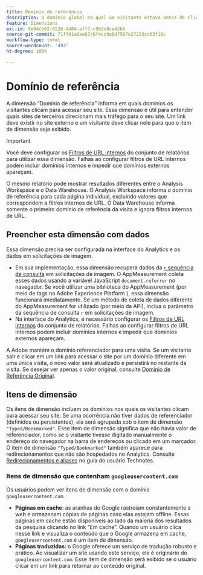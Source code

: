 ```yaml
---
title: Domínio de referência
description: O domínio global no qual um visitante estava antes de clicar para acessar o site.
feature: Dimensions
exl-id: 9e04cb62-6526-4d84-aff7-c962c0ce42b5
source-git-commit: 71ff81a0ae67c6f4cc9a8df567e27223cc63f18c
workflow-type: tm+mt
source-wordcount: '493'
ht-degree: 100%

---
```


# Domínio de referência

A dimensão “Domínio de referência” informa em quais domínios os visitantes clicam para acessar seu site. Essa dimensão é útil para entender quais sites de terceiros direcionam mais tráfego para o seu site. Um link deve existir no site externo e um visitante deve clicar nele para que o item de dimensão seja exibido.

>[!IMPORTANT]
>
>Você deve configurar os [Filtros de URL internos](/help/admin/admin/c-manage-report-suites/c-edit-report-suites/general/internal-url-filter-admin.md) do conjunto de relatórios para utilizar essa dimensão. Falhas ao configurar filtros de URL internos podem incluir domínios internos e impedir que domínios externos apareçam.

O mesmo relatório pode mostrar resultados diferentes entre o Analysis Workspace e o Data Warehouse. O Analysis Workspace informa o domínio de referência para cada página individual, excluindo valores que correspondem a filtros internos de URL. O Data Warehouse informa somente o primeiro domínio de referência da visita e ignora filtros internos de URL.

## Preencher esta dimensão com dados

Essa dimensão precisa ser configurada na interface do Analytics e os dados em solicitações de imagem.

* Em sua implementação, essa dimensão recupera dados da [`r` sequência de consulta](/help/implement/validate/query-parameters.md) em solicitações de imagem. O AppMeasurement coleta esses dados usando a variável JavaScript `document.referrer` no navegador. Se você utilizar uma biblioteca do AppMeasurement (por meio de tags na Adobe Experience Platform ), essa dimensão funcionará imediatamente. Se um método de coleta de dados diferente do AppMeasurement for utilizado (por meio da API), inclua o parâmetro da sequência de consulta `r` em solicitações de imagem.
* Na interface do Analytics, é necessário configurar os [Filtros de URL internos](/help/admin/admin/c-manage-report-suites/c-edit-report-suites/general/internal-url-filter-admin.md) do conjunto de relatórios. Falhas ao configurar filtros de URL internos podem incluir domínios internos e impedir que domínios externos apareçam.

A Adobe mantém o domínio referenciador para uma visita. Se um visitante sair e clicar em um link para acessar o site por um domínio diferente em uma única visita, o novo valor será atualizado e persistirá no restante da visita. Se desejar ver apenas o valor original, consulte [Domínio de Referência Original](original-referring-domain.md).

## Itens de dimensão

Os itens de dimensão incluem os domínios nos quais os visitantes clicam para acessar seu site. Se uma ocorrência não tiver dados de referenciador (definidos ou persistentes), ela será agrupada sob o item de dimensão `"Typed/Bookmarked"`. Esse item de dimensão significa que não havia valor de referenciador, como se o visitante tivesse digitado manualmente o endereço do navegador na barra de endereços ou clicado em um marcador. O item de dimensão `"Typed/Bookmarked"` também aparece para redirecionamentos que não são hospedados no Analytics. Consulte [Redirecionamentos e aliases](/help/technotes/redirects.md) no guia do usuário Technotes.

### Itens de dimensão que contenham `googleusercontent.com`

Os usuários podem ver itens de dimensão com o domínio `googleusercontent.com`.

* **Páginas em cache**: as aranhas do Google rastreiam constantemente a web e armazenam cópias de páginas caso elas estejam offline. Essas páginas em cache estão disponíveis ao lado da maioria dos resultados da pesquisa clicando no link “Em cache”. Quando um usuário clica nesse link e visualiza o conteúdo que o Google armazena em cache, `googleusercontent.com` é um item de dimensão.
* **Páginas traduzidas**: o Google oferece um serviço de tradução robusto e prático. Ao visualizar um site usando este serviço, ele é originário do `googleusercontent.com`. Esse item de dimensão será exibido se o usuário clicar em um link para retornar ao conteúdo original.
